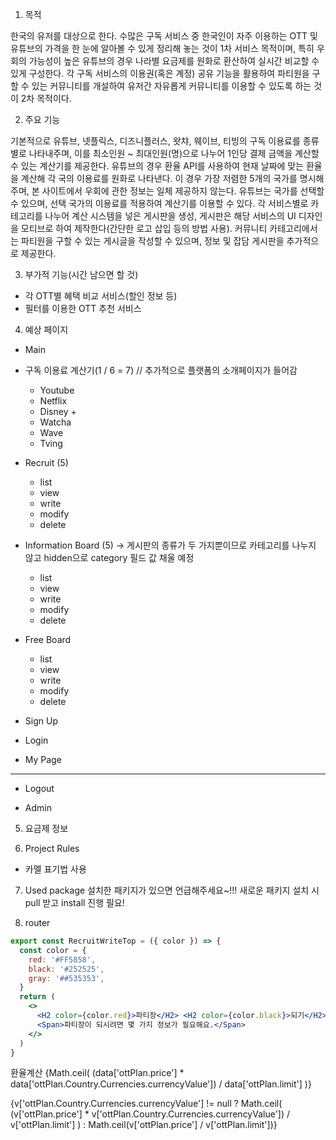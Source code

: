 1. 목적

한국의 유저를 대상으로 한다.
수많은 구독 서비스 중 한국인이 자주 이용하는 OTT 및 유튜브의 가격을 한 눈에 알아볼 수 있게 정리해 놓는 것이 1차 서비스 목적이며, 특히 우회의 가능성이 높은 유튜브의 경우 나라별 요금제를 원화로 환산하여 실시간 비교할 수 있게 구성한다.
각 구독 서비스의 이용권(혹은 계정) 공유 기능을 활용하여 파티원을 구할 수 있는 커뮤니티를 개설하여 유저간 자유롭게 커뮤니티를 이용할 수 있도록 하는 것이 2차 목적이다.

2. 주요 기능

기본적으로 유튜브, 넷플릭스, 디즈니플러스, 왓챠, 웨이브, 티빙의 구독 이용료를 종류별로 나타내주며, 이를 최소인원 ~ 최대인원(명)으로 나누어 1인당 결제 금액을 계산할 수 있는 계산기를 제공한다.
유튜브의 경우 환율 API를 사용하여 현재 날짜에 맞는 환율을 계산해 각 국의 이용료를 원화로 나타낸다. 이 경우 가장 저렴한 5개의 국가를 명시해주며, 본 사이트에서 우회에 관한 정보는 일체 제공하지 않는다. 유튜브는 국가를 선택할 수 있으며, 선택 국가의 이용료를 적용하여 계산기를 이용할 수 있다.
각 서비스별로 카테고리를 나누어 계산 시스템을 넣은 게시판을 생성, 게시판은 해당 서비스의 UI 디자인을 모티브로 하여 제작한다(간단한 로고 삽입 등의 방법 사용).
커뮤니티 카테고리에서는 파티원을 구할 수 있는 게시글을 작성할 수 있으며, 정보 및 잡담 게시판을 추가적으로 제공한다.

3. 부가적 기능(시간 남으면 할 것)

- 각 OTT별 혜택 비교 서비스(할인 정보 등)
- 필터를 이용한 OTT 추천 서비스

4. 예상 페이지

- Main

- 구독 이용료 계산기(1 / 6 = 7) // 추가적으로 플랫폼의 소개페이지가 들어감

  - Youtube
  - Netflix
  - Disney +
  - Watcha
  - Wave
  - Tving

- Recruit (5)
  - list
  - view
  - write
  - modify
  - delete
- Information Board (5) -> 게시판의 종류가 두 가지뿐이므로 카테고리를 나누지 않고 hidden으로 category 필드 값 채울 예정
  - list
  - view
  - write
  - modify
  - delete
- Free Board

  - list
  - view
  - write
  - modify
  - delete

- Sign Up
- Login
- My Page

---

- Logout

- Admin

5. 요금제 정보

6. Project Rules

- 카멜 표기법 사용

7. Used package
   설치한 패키지가 있으면 언급해주세요~!!!
   새로운 패키지 설치 시 pull 받고 install 진행 필요!

8. router

```jsx
export const RecruitWriteTop = ({ color }) => {
  const color = {
    red: '#FF5858',
    black: '#252525',
    gray: '##535353',
  }
  return (
    <>
      <H2 color={color.red}>파티장</H2> <H2 color={color.black}>되기</H2>
      <Span>파티장이 되시려면 몇 가지 정보가 필요해요.</Span>
    </>
  )
}
```

환율계산
{Math.ceil(
(data['ottPlan.price'] \*
data['ottPlan.Country.Currencies.currencyValue']) /
data['ottPlan.limit']
)}

{v['ottPlan.Country.Currencies.currencyValue'] != null
? Math.ceil(
(v['ottPlan.price'] \*
v['ottPlan.Country.Currencies.currencyValue']) /
v['ottPlan.limit']
)
: Math.ceil(v['ottPlan.price'] / v['ottPlan.limit'])}
